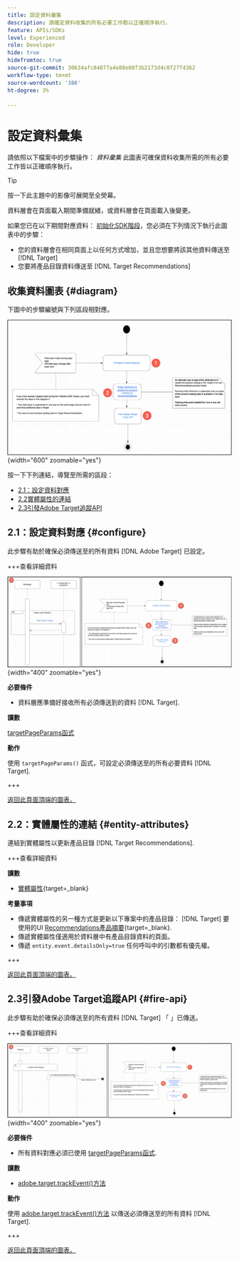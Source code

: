 ```yaml
---
title: 設定資料彙集
description: 請確定資料收集的所有必要工作都以正確順序執行。
feature: APIs/SDKs
level: Experienced
role: Developer
hide: true
hidefromtoc: true
source-git-commit: 30634afc84877a4e88e08f3b2173d4c0727f4362
workflow-type: tm+mt
source-wordcount: '386'
ht-degree: 3%

---
```


# 設定資料彙集

請依照以下檔案中的步驟操作： *資料彙集* 此圖表可確保資料收集所需的所有必要工作皆以正確順序執行。

>[!TIP]
>
>按一下此主題中的影像可展開至全熒幕。

資料層會在頁面載入期間準備就緒，或資料層會在頁面載入後變更。

如果您已在以下期間對應資料： [初始化SDK階段](/help/dev/patterns/recs-atjs/initialize-sdk.md)，您必須在下列情況下執行此圖表中的步驟：

* 您的資料層會在相同頁面上以任何方式增加，並且您想要將該其他資料傳送至 [!DNL Target]
* 您要將產品目錄資料傳送至 [!DNL Target Recommendations]

## 收集資料圖表 {#diagram}

下圖中的步驟編號與下列區段相對應。

![資料收集圖表](/help/dev/patterns/recs-atjs/assets/data-collection-diagram.png){width="600" zoomable="yes"}

按一下下列連結，導覽至所需的區段：

* [2.1：設定資料對應](#configure)
* [2.2實體屬性的連結](#entity-attributes)
* [2.3引發Adobe Target追蹤API](#fire-api)

## 2.1：設定資料對應 {#configure}

此步驟有助於確保必須傳送至的所有資料 [!DNL Adobe Target] 已設定。

+++查看詳細資料

![設定資料對應圖表](/help/dev/patterns/recs-atjs/assets/configure-data-mapping-combined.png){width="400" zoomable="yes"}

**必要條件**

* 資料層應準備好接收所有必須傳送到的資料 [!DNL Target].

**讀數**

[targetPageParams函式](/help/dev/implement/client-side/atjs/atjs-functions/targetpageparams.md)

**動作**

使用 `targetPageParams()` 函式，可設定必須傳送至的所有必要資料 [!DNL Target].

+++

[返回此頁面頂端的圖表。](#diagram)

## 2.2：實體屬性的連結 {#entity-attributes}

連結到實體屬性以更新產品目錄 [!DNL Target Recommendations].

+++查看詳細資料

**讀數**

* [實體屬性](https://experienceleague.adobe.com/docs/target/using/recommendations/entities/entity-attributes.html){target=_blank}

**考量事項**

* 傳遞實體屬性的另一種方式是更新以下專案中的產品目錄： [!DNL Target] 要使用的UI [Recommendations產品摘要](https://experienceleague.adobe.com/docs/target/using/recommendations/entities/feeds.html){target=_blank}.
* 傳遞實體屬性僅適用於資料層中有產品目錄資料的頁面。
* 傳遞 `entity.event.detailsOnly=true` 任何呼叫中的引數都有優先權。

+++

[返回此頁面頂端的圖表。](#diagram)

## 2.3引發Adobe Target追蹤API {#fire-api}

此步驟有助於確保必須傳送至的所有資料 [!DNL Target] 「 」已傳送。

+++查看詳細資料

![Fire Adobe Target追蹤API圖表](/help/dev/patterns/recs-atjs/assets/fire-track-api-combined.png){width="400" zoomable="yes"}

**必要條件**

* 所有資料對應必須已使用 [targetPageParams函式](/help/dev/implement/client-side/atjs/atjs-functions/targetpageparams.md).

**讀數**

* [adobe.target.trackEvent()方法](/help/dev/implement/client-side/atjs/atjs-functions/adobe-target-trackevent.md)

**動作**

使用 [adobe.target.trackEvent()方法](/help/dev/implement/client-side/atjs/atjs-functions/adobe-target-trackevent.md) 以傳送必須傳送至的所有資料 [!DNL Target].

+++

[返回此頁面頂端的圖表。](#diagram)

